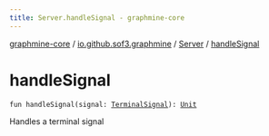 ```yaml
---
title: Server.handleSignal - graphmine-core
---
```


[graphmine-core](../../index.html) / [io.github.sof3.graphmine](../index.html) / [Server](index.html) / [handleSignal](./handle-signal.html)

# handleSignal

`fun handleSignal(signal: `[`TerminalSignal`](../../io.github.sof3.graphmine.command/-terminal-signal/index.html)`): `[`Unit`](https://kotlinlang.org/api/latest/jvm/stdlib/kotlin/-unit/index.html)

Handles a terminal signal

